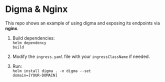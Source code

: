 # Digma & Nginx
This repo shows an example of using digma and exposing its endpoints via **nginx**.

1. Build dependencies:<br/>
<code>helm dependency build</code>

2. Modify the <code>ingress.yaml</code> file with your <code>ingressClassName</code> if needed.

3. Run: <br/>
<code>helm install digma . -n digma --set domain=[YOUR-DOMAIN]</code>